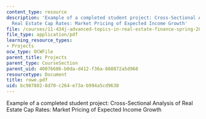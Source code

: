 ```yaml
---
content_type: resource
description: 'Example of a completed student project: Cross-Sectional Analysis of
  Real Estate Cap Rates: Market Pricing of Expected Income Growth'
file: /courses/11-434j-advanced-topics-in-real-estate-finance-spring-2007/bc9878028d70c264e73ab994a5cd9638_rowe.pdf
file_type: application/pdf
learning_resource_types:
- Projects
ocw_type: OCWFile
parent_title: Projects
parent_type: CourseSection
parent_uid: 40076686-b0da-d412-f36a-860872a5d968
resourcetype: Document
title: rowe.pdf
uid: bc987802-8d70-c264-e73a-b994a5cd9638
---
```

Example of a completed student project: Cross-Sectional Analysis of Real Estate Cap Rates: Market Pricing of Expected Income Growth

